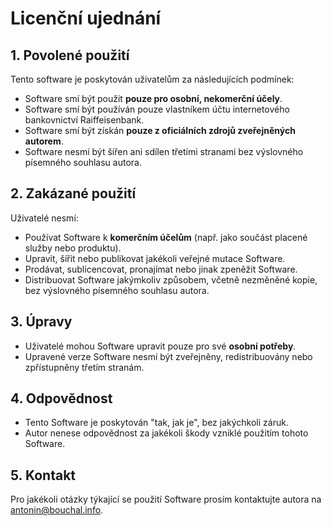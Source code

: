 # Licenční ujednání

## 1. Povolené použití
Tento software je poskytován uživatelům za následujících podmínek:
- Software smí být použit **pouze pro osobní, nekomerční účely**.
- Software smí být používán pouze vlastníkem účtu internetového bankovnictví Raiffeisenbank.
- Software smí být získán **pouze z oficiálních zdrojů zveřejněných autorem**.
- Software nesmí být šířen ani sdílen třetími stranami bez výslovného písemného souhlasu autora.

## 2. Zakázané použití
Uživatelé nesmí:
- Používat Software k **komerčním účelům** (např. jako součást placené služby nebo produktu).
- Upravit, šířit nebo publikovat jakékoli veřejné mutace Software.
- Prodávat, sublicencovat, pronajímat nebo jinak zpeněžit Software.
- Distribuovat Software jakýmkoliv způsobem, včetně nezměněné kopie, bez výslovného písemného souhlasu autora.

## 3. Úpravy
- Uživatelé mohou Software upravit pouze pro své **osobní potřeby**.
- Upravené verze Software nesmí být zveřejněny, redistribuovány nebo zpřístupněny třetím stranám.

## 4. Odpovědnost
- Tento Software je poskytován "tak, jak je", bez jakýchkoli záruk.
- Autor nenese odpovědnost za jakékoli škody vzniklé použitím tohoto Software.

## 5. Kontakt
Pro jakékoli otázky týkající se použití Software prosím kontaktujte autora na [antonin@bouchal.info](mailto:antonin@bouchal.info).

